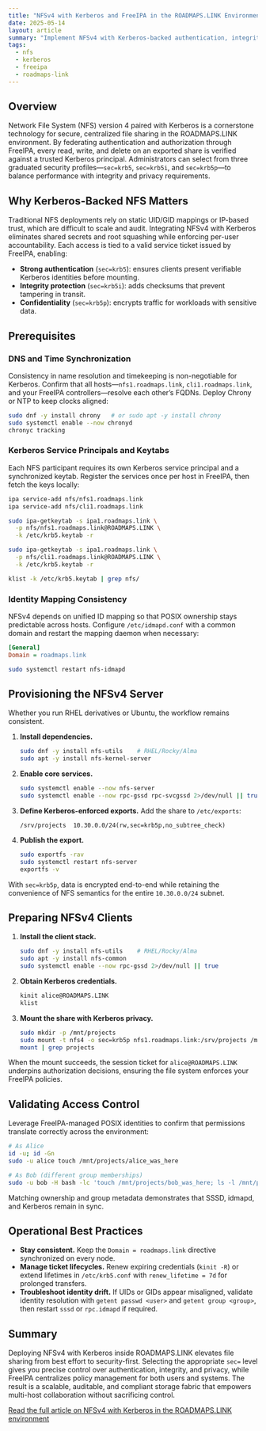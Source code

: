 ```yaml
---
title: "NFSv4 with Kerberos and FreeIPA in the ROADMAPS.LINK Environment"
date: 2025-05-14
layout: article
summary: "Implement NFSv4 with Kerberos-backed authentication, integrity, and privacy using FreeIPA across the ROADMAPS.LINK infrastructure."
tags:
  - nfs
  - kerberos
  - freeipa
  - roadmaps-link
---
```


## Overview

Network File System (NFS) version 4 paired with Kerberos is a cornerstone technology for secure, centralized file sharing in the ROADMAPS.LINK environment. By federating authentication and authorization through FreeIPA, every read, write, and delete on an exported share is verified against a trusted Kerberos principal. Administrators can select from three graduated security profiles—`sec=krb5`, `sec=krb5i`, and `sec=krb5p`—to balance performance with integrity and privacy requirements.

## Why Kerberos-Backed NFS Matters

Traditional NFS deployments rely on static UID/GID mappings or IP-based trust, which are difficult to scale and audit. Integrating NFSv4 with Kerberos eliminates shared secrets and root squashing while enforcing per-user accountability. Each access is tied to a valid service ticket issued by FreeIPA, enabling:

- **Strong authentication** (`sec=krb5`): ensures clients present verifiable Kerberos identities before mounting.
- **Integrity protection** (`sec=krb5i`): adds checksums that prevent tampering in transit.
- **Confidentiality** (`sec=krb5p`): encrypts traffic for workloads with sensitive data.

## Prerequisites

### DNS and Time Synchronization

Consistency in name resolution and timekeeping is non-negotiable for Kerberos. Confirm that all hosts—`nfs1.roadmaps.link`, `cli1.roadmaps.link`, and your FreeIPA controllers—resolve each other’s FQDNs. Deploy Chrony or NTP to keep clocks aligned:

```bash
sudo dnf -y install chrony   # or sudo apt -y install chrony
sudo systemctl enable --now chronyd
chronyc tracking
```

### Kerberos Service Principals and Keytabs

Each NFS participant requires its own Kerberos service principal and a synchronized keytab. Register the services once per host in FreeIPA, then fetch the keys locally:

```bash
ipa service-add nfs/nfs1.roadmaps.link
ipa service-add nfs/cli1.roadmaps.link

sudo ipa-getkeytab -s ipa1.roadmaps.link \
  -p nfs/nfs1.roadmaps.link@ROADMAPS.LINK \
  -k /etc/krb5.keytab -r

sudo ipa-getkeytab -s ipa1.roadmaps.link \
  -p nfs/cli1.roadmaps.link@ROADMAPS.LINK \
  -k /etc/krb5.keytab -r

klist -k /etc/krb5.keytab | grep nfs/
```

### Identity Mapping Consistency

NFSv4 depends on unified ID mapping so that POSIX ownership stays predictable across hosts. Configure `/etc/idmapd.conf` with a common domain and restart the mapping daemon when necessary:

```ini
[General]
Domain = roadmaps.link
```

```bash
sudo systemctl restart nfs-idmapd
```

## Provisioning the NFSv4 Server

Whether you run RHEL derivatives or Ubuntu, the workflow remains consistent.

1. **Install dependencies.**
   ```bash
   sudo dnf -y install nfs-utils    # RHEL/Rocky/Alma
   sudo apt -y install nfs-kernel-server
   ```
2. **Enable core services.**
   ```bash
   sudo systemctl enable --now nfs-server
   sudo systemctl enable --now rpc-gssd rpc-svcgssd 2>/dev/null || true
   ```
3. **Define Kerberos-enforced exports.** Add the share to `/etc/exports`:
   ```
   /srv/projects  10.30.0.0/24(rw,sec=krb5p,no_subtree_check)
   ```
4. **Publish the export.**
   ```bash
   sudo exportfs -rav
   sudo systemctl restart nfs-server
   exportfs -v
   ```

With `sec=krb5p`, data is encrypted end-to-end while retaining the convenience of NFS semantics for the entire `10.30.0.0/24` subnet.

## Preparing NFSv4 Clients

1. **Install the client stack.**
   ```bash
   sudo dnf -y install nfs-utils    # RHEL/Rocky/Alma
   sudo apt -y install nfs-common
   sudo systemctl enable --now rpc-gssd 2>/dev/null || true
   ```
2. **Obtain Kerberos credentials.**
   ```bash
   kinit alice@ROADMAPS.LINK
   klist
   ```
3. **Mount the share with Kerberos privacy.**
   ```bash
   sudo mkdir -p /mnt/projects
   sudo mount -t nfs4 -o sec=krb5p nfs1.roadmaps.link:/srv/projects /mnt/projects
   mount | grep projects
   ```

When the mount succeeds, the session ticket for `alice@ROADMAPS.LINK` underpins authorization decisions, ensuring the file system enforces your FreeIPA policies.

## Validating Access Control

Leverage FreeIPA-managed POSIX identities to confirm that permissions translate correctly across the environment:

```bash
# As Alice
id -u; id -Gn
sudo -u alice touch /mnt/projects/alice_was_here

# As Bob (different group memberships)
sudo -u bob -H bash -lc 'touch /mnt/projects/bob_was_here; ls -l /mnt/projects'
```

Matching ownership and group metadata demonstrates that SSSD, idmapd, and Kerberos remain in sync.

## Operational Best Practices

- **Stay consistent.** Keep the `Domain = roadmaps.link` directive synchronized on every node.
- **Manage ticket lifecycles.** Renew expiring credentials (`kinit -R`) or extend lifetimes in `/etc/krb5.conf` with `renew_lifetime = 7d` for prolonged transfers.
- **Troubleshoot identity drift.** If UIDs or GIDs appear misaligned, validate identity resolution with `getent passwd <user>` and `getent group <group>`, then restart `sssd` or `rpc.idmapd` if required.

## Summary

Deploying NFSv4 with Kerberos inside ROADMAPS.LINK elevates file sharing from best effort to security-first. Selecting the appropriate `sec=` level gives you precise control over authentication, integrity, and privacy, while FreeIPA centralizes policy management for both users and systems. The result is a scalable, auditable, and compliant storage fabric that empowers multi-host collaboration without sacrificing control.

[Read the full article on NFSv4 with Kerberos in the ROADMAPS.LINK environment](https://roadmaps.link/articles/nfsv4-kerberos-freeipa-roadmaps-link)

